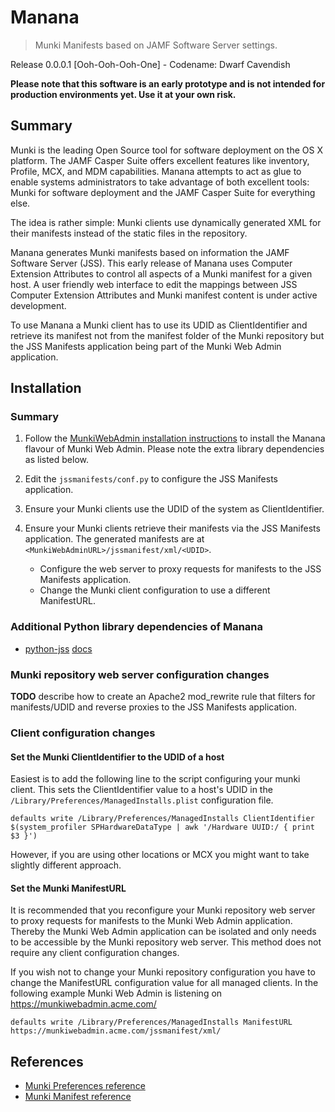 # Manana

> Munki Manifests based on JAMF Software Server settings.

Release 0.0.0.1 [Ooh-Ooh-Ooh-One] - Codename: Dwarf Cavendish

**Please note that this software is an early prototype and is not intended for production environments yet. Use it at your own risk.**

## Summary

Munki is the leading Open Source tool for software deployment on the OS X platform. The JAMF Casper Suite offers excellent features like inventory, Profile, MCX, and MDM capabilities. Manana attempts to act as glue to enable systems administrators to take advantage of both excellent tools: Munki for software deployment and the JAMF Casper Suite for everything else.

The idea is rather simple: Munki clients use dynamically generated XML for their manifests instead of the static files in the repository.

Manana generates Munki manifests based on information the JAMF Software Server (JSS). This early release of Manana uses Computer Extension Attributes to control all aspects of a Munki manifest for a given host. A user friendly web interface to edit the mappings between JSS Computer Extension Attributes and Munki manifest content is under active development.

To use Manana a Munki client has to use its UDID as ClientIdentifier and retrieve its manifest not from the manifest folder of the Munki repository but the JSS Manifests application being part of the Munki Web Admin application.


## Installation
### Summary

1. Follow the [MunkiWebAdmin installation instructions](https://github.com/munki/munkiwebadmin/wiki) to install the Manana flavour of Munki Web Admin. Please note the extra library dependencies as listed below.


2. Edit the `jssmanifests/conf.py` to configure the JSS Manifests application.
3. Ensure your Munki clients use the UDID of the system as ClientIdentifier.
4. Ensure your Munki clients retrieve their manifests via the JSS Manifests application. The generated manifests are at `<MunkiWebAdminURL>/jssmanifest/xml/<UDID>`.
   * Configure the web server to proxy requests for manifests to the JSS Manifests application.
   * Change the Munki client configuration to use a different ManifestURL.


### Additional Python library dependencies of Manana

* [python-jss](https://pypi.python.org/pypi/python-jss) [docs]()


### Munki repository web server configuration changes

**TODO** describe how to create an Apache2 mod_rewrite rule that filters for manifests/UDID and reverse proxies to the JSS Manifests application. 


### Client configuration changes
#### Set the Munki ClientIdentifier to the UDID of a host

Easiest is to add the following line to the script configuring your munki client. This sets the ClientIdentifier value to a host's UDID in the `/Library/Preferences/ManagedInstalls.plist` configuration file.

    defaults write /Library/Preferences/ManagedInstalls ClientIdentifier $(system_profiler SPHardwareDataType | awk '/Hardware UUID:/ { print $3 }')

However, if you are using other locations or MCX you might want to take slightly different approach.


#### Set the Munki ManifestURL 

It is recommended that you reconfigure your Munki repository web server to proxy requests for manifests to the Munki Web Admin application. Thereby the Munki Web Admin application can be isolated and only needs to be accessible by the Munki repository web server. This method does not require any client configuration changes.

If you wish not to change your Munki repository configuration you have to change the ManifestURL configuration value for all managed clients. In the following example Munki Web Admin is listening on https://munkiwebadmin.acme.com/

    defaults write /Library/Preferences/ManagedInstalls ManifestURL https://munkiwebadmin.acme.com/jssmanifest/xml/


## References

 * [Munki Preferences reference](https://github.com/munki/munki/wiki/Preferences)
 * [Munki Manifest reference](https://github.com/munki/munki/wiki/Manifests)
